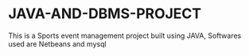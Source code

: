 # JAVA-AND-DBMS-PROJECT
This is a Sports event management project built using JAVA, Softwares used are Netbeans and mysql 
